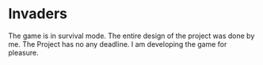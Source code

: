 # Invaders

The game is in survival mode. The entire design of the project was done by me. The Project has no any deadline. I am developing the game for pleasure.

